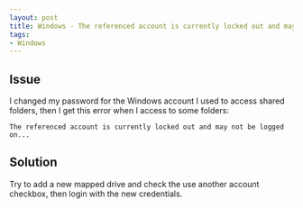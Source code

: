 ```yaml
---
layout: post 
title: Windows - The referenced account is currently locked out and may not be logged on
tags:
- Windows
---
```



## Issue
I changed my password for the Windows account I used to access shared folders, then I get this error when I access to some folders:
```
The referenced account is currently locked out and may not be logged on...
```

## Solution
Try to add a new mapped drive and check the use another account checkbox, then login with the new credentials. 
